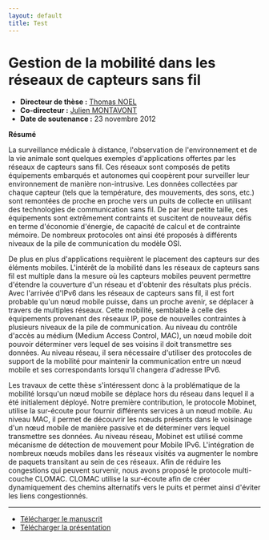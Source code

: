 ```yaml
---
layout: default
title: Test
---
```


# Gestion de la mobilité dans les réseaux de capteurs sans fil

  * **Directeur de thèse :** [Thomas NOEL](http://www-r2.u-strasbg.fr/~noel/)
  * **Co-directeur :** [Julien MONTAVONT](http://clarinet.u-strasbg.fr/~montavont/)
  * **Date de soutenance :** 23 novembre 2012

**Résumé**

La surveillance médicale à distance, l'observation de l'environnement et de la vie animale sont quelques exemples d'applications offertes par les réseaux de capteurs sans fil. Ces réseaux sont composés de petits équipements embarqués et autonomes qui coopèrent pour surveiller leur environnement de manière non-intrusive. Les données collectées par chaque capteur (tels que la température, des mouvements, des sons, etc.) sont remontées de proche en proche vers un puits de collecte en utilisant des technologies de communication sans fil. De par leur petite taille, ces équipements sont extrêmement contraints et suscitent de nouveaux défis en terme d'économie d'énergie, de capacité de calcul et de contrainte mémoire. De nombreux protocoles ont ainsi été proposés à différents niveaux de la pile de communication du modèle OSI. 

De plus en plus d'applications requièrent le placement des capteurs sur des éléments mobiles. L'intérêt de la mobilité dans les réseaux de capteurs sans fil est multiple dans la mesure où les capteurs mobiles peuvent permettre d'étendre la couverture d'un réseau et d'obtenir des résultats plus précis. Avec l'arrivée d'IPv6 dans les réseaux de capteurs sans fil, il est fort probable qu'un nœud mobile puisse, dans un proche avenir, se déplacer à travers de multiples réseaux. Cette mobilité, semblable à celle des équipements provenant des réseaux IP, pose de nouvelles contraintes à plusieurs niveaux de la pile de communication. Au niveau du contrôle d'accès au médium (Medium Access Control, MAC), un nœud mobile doit pouvoir déterminer vers lequel de ses voisins il doit transmettre ses données. Au niveau réseau, il sera nécessaire d'utiliser des protocoles de support de la mobilité pour maintenir la communication entre un nœud mobile et ses correspondants lorsqu'il changera d'adresse IPv6. 

Les travaux de cette thèse s'intéressent donc à la problématique de la mobilité lorsqu'un nœud mobile se déplace hors du réseau dans lequel il a été initialement déployé. Notre première contribution, le protocole Mobinet, utilise la sur-écoute pour fournir différents services à un nœud mobile. Au niveau MAC, il permet de découvrir les nœuds présents dans le voisinage d'un nœud mobile de manière passive et de déterminer vers lequel transmettre ses données. Au niveau réseau, Mobinet est utilisé comme mécanisme de détection de mouvement pour Mobile IPv6. L'intégration de nombreux nœuds mobiles dans les réseaux visités va augmenter le nombre de paquets transitant au sein de ces réseaux. Afin de réduire les congestions qui peuvent survenir, nous avons proposé le protocole multi-couche CLOMAC. CLOMAC utilise la sur-écoute afin de créer dynamiquement des chemins alternatifs vers le puits et permet ainsi d'éviter les liens congestionnés. 

----
  * [Télécharger le manuscrit](http://tel.archives-ouvertes.fr/tel-00793315)
  * [Télécharger la présentation]({{site.url}}/docs/pres.pdf)
